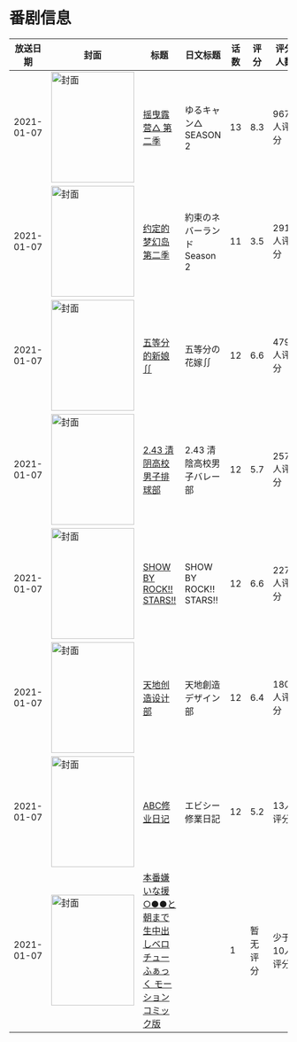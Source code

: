 # 番剧信息

|放送日期|封面|标题|日文标题|话数|评分|评分人数|
|---|---|---|---|---|---|---|
|2021-01-07|<img src="//lain.bgm.tv/pic/cover/c/0f/50/262897_d3555.jpg" alt="封面" style="width:150px;height:200px;object-fit:cover;">|[摇曳露营△ 第二季](https://bangumi.tv/subject/262897)|ゆるキャン△ SEASON 2|13|8.3|9674人评分|
|2021-01-07|<img src="//lain.bgm.tv/pic/cover/c/64/81/279202_AHHIC.jpg" alt="封面" style="width:150px;height:200px;object-fit:cover;">|[约定的梦幻岛 第二季](https://bangumi.tv/subject/279202)|約束のネバーランド Season 2|11|3.5|2914人评分|
|2021-01-07|<img src="//lain.bgm.tv/pic/cover/c/6c/00/282000_6HHwK.jpg" alt="封面" style="width:150px;height:200px;object-fit:cover;">|[五等分的新娘∬](https://bangumi.tv/subject/282000)|五等分の花嫁∬|12|6.6|4796人评分|
|2021-01-07|<img src="//lain.bgm.tv/pic/cover/c/65/f5/293945_473ww.jpg" alt="封面" style="width:150px;height:200px;object-fit:cover;">|[2.43 清阴高校男子排球部](https://bangumi.tv/subject/293945)|2.43 清陰高校男子バレー部|12|5.7|257人评分|
|2021-01-07|<img src="//lain.bgm.tv/pic/cover/c/51/8d/302802_Df3oo.jpg" alt="封面" style="width:150px;height:200px;object-fit:cover;">|[SHOW BY ROCK!! STARS!!](https://bangumi.tv/subject/302802)|SHOW BY ROCK!! STARS!!|12|6.6|227人评分|
|2021-01-07|<img src="//lain.bgm.tv/pic/cover/c/b6/39/304827_Bbn7q.jpg" alt="封面" style="width:150px;height:200px;object-fit:cover;">|[天地创造设计部](https://bangumi.tv/subject/304827)|天地創造デザイン部|12|6.4|1803人评分|
|2021-01-07|<img src="//lain.bgm.tv/pic/cover/c/ce/63/328140_7lLp6.jpg" alt="封面" style="width:150px;height:200px;object-fit:cover;">|[ABC修业日记](https://bangumi.tv/subject/328140)|エビシー修業日記|12|5.2|13人评分|
|2021-01-07|<img src="/img/no_icon_subject.png" alt="封面" style="width:150px;height:200px;object-fit:cover;">|[本番嫌いな援○●●と朝まで生中出しベロチューふぁっく モーションコミック版](https://bangumi.tv/subject/327748)||1|暂无评分|少于10人评分|
